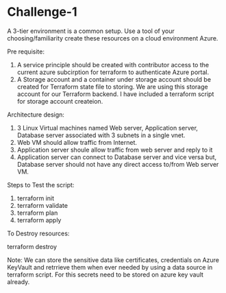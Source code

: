 # Challenge-1
A 3-tier environment is a common setup. Use a tool of your choosing/familiarity create these resources on a cloud environment Azure.

Pre requisite: 
1. A service principle should be created with contributor access to the current azure subcirption for terraform to authenticate Azure portal. 
2. A Storage account and a container under storage account should be created for Terraform state file to storing. We are using this storage account for our Terraform backend.  I have included a terraform script for storage account createion.

Architecture design:

1. 3 Linux Virtual machines named Web server, Application server, Database server associated with 3 subnets in a single vnet.
2. Web VM should allow traffic from Internet. 
3. Application server shoule allow traffic from web server and reply to it 
4. Application server can connect to Database server and vice versa but, Database server should not have any direct access to/from Web server VM.

Steps to Test the script:

1. terraform init
2. terraform validate
3. terraform plan
4. terraform apply

To Destroy resources:

  terraform destroy
  
Note: We can store the sensitive data like certificates, credentials on Azure KeyVault and retrrieve them when ever needed by using a data source in terraform script. For this secrets need to be stored on azure key vault already.   
